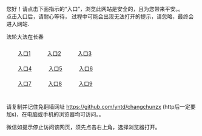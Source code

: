 您好！请点击下面指示的“入口”，浏览此网站是安全的，且为您带来平安。。 <br/>
点击入口后，请耐心等待， 过程中可能会出现无法打开的提示，请忽略，最终会进入网站. </br>

法轮大法在长春<br/>
<div style="padding:10px"><a style="margin:20px" target="_blank" href="https://d2sr0vvbg6vw5w.cloudfront.net/2Qpsp?fqepoawp" id="ccLink1" rel="nofollow">入口1</a> <a target="_blank" style="margin:20px" href="https://d21scz3c4jdgn8.cloudfront.net/2Qpsp?seuddqf" id="ccLink2" rel="nofollow">入口2</a> <a style="margin:20px" target="_blank" href="https://d23dlav008fl5e.cloudfront.net/2Qpsp?wcwaf" id="ccLink3" rel="nofollow">入口3</a></div>

<div style="padding:10px" ><a style="margin:20px" target="_blank" href="https://d2sr0vvbg6vw5w.cloudfront.net/2Qpsp?fqepoawp" id="ccLink4" rel="nofollow">入口4</a> <a style="margin:20px" href="https://d21scz3c4jdgn8.cloudfront.net/2Qpsp?seuddqf" target="_blank" id="ccLink5" rel="nofollow">入口5</a> <a style="margin:20px" href="https://d23dlav008fl5e.cloudfront.net/2Qpsp?wcwaf" target="_blank" id="ccLink6" rel="nofollow">入口6</a></div>

<div style="padding:10px"><a style="margin:20px" target="_blank" href="https://d2sr0vvbg6vw5w.cloudfront.net/2Qpsp?fqepoawp" id="ccLink7" rel="nofollow">入口7</a> <a style="margin:20px" href="https://d21scz3c4jdgn8.cloudfront.net/2Qpsp?seuddqf" target="_blank" id="ccLink8" rel="nofollow">入口8</a> <a style="margin:20px" target="_blank" href="https://d23dlav008fl5e.cloudfront.net/2Qpsp?wcwaf" id="ccLink9" rel="nofollow">入口9</a></div>

<br/>



请复制并记住免翻墙网址 https://github.com/yntd/changchunzx (http后一定要加s)，在电脑或手机的浏览器均可访问。。<br/>

微信如提示停止访问该网页，须先点击右上角，选择浏览器打开。
